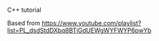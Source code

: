 C++ tutorial 

Based from https://www.youtube.com/playlist?list=PL_dsdStdDXbq8BTjGdUEWgWYFWYP6pwYb


